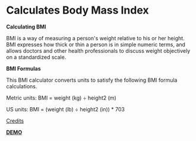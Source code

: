 # Calculates Body  Mass Index

**Calculating BMI**

BMI is a way of measuring a person's weight relative to his or her height. BMI expresses how thick or thin a person is in simple numeric terms, and allows doctors and other health professionals to discuss weight objectively on a standardized scale.

**BMI Formulas**

This BMI calculator converts units to satisfy the following BMI formula calculations.

Metric units: BMI = weight (kg) ÷ height2 (m)

US units: BMI = (weight (lb) ÷ height2 (in)) * 703

[Credits](https://www.calculatorsoup.com/calculators/health/bmi-calculator.php)


**[DEMO](https://jsfiddle.net/alaksandarjesus/hmcduvtj/)**
